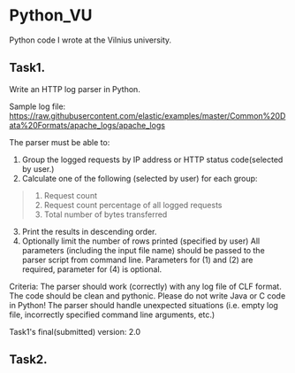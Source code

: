 # Python_VU
Python code I wrote at the Vilnius university.

## Task1.
Write an HTTP log parser in Python.

Sample log file:
https://raw.githubusercontent.com/elastic/examples/master/Common%20Data%20Formats/apache_logs/apache_logs

The parser must be able to:
1) Group the logged requests by IP address or HTTP status code(selected by user.)
2) Calculate one of the following (selected by user) for each group:
>1. Request count
>2. Request count percentage of all logged requests
>3. Total number of bytes transferred
3) Print the results in descending order.
4) Optionally limit the number of rows printed (specified by user)
All parameters (including the input file name) should be passed to the parser script from command line. Parameters for (1) and (2) are required, parameter for (4) is optional.

Criteria:
The parser should work (correctly) with any log file of CLF format.
The code should be clean and pythonic. Please do not write Java or C code in Python!
The parser should handle unexpected situations (i.e. empty log file, incorrectly specified command line arguments, etc.) 

Task1's final(submitted) version: 2.0

## Task2.
